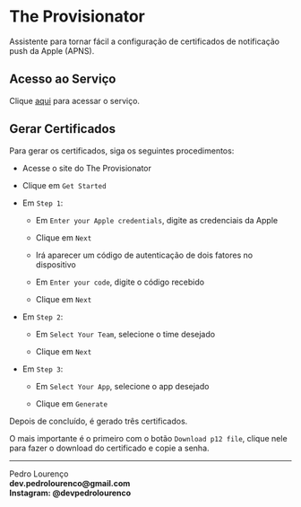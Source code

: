 # The Provisionator

Assistente para tornar fácil a configuração de certificados de notificação push da Apple (APNS).

## Acesso ao Serviço

Clique [aqui](https://onesignal.com/provisionator) para acessar o serviço.

## Gerar Certificados

Para gerar os certificados, siga os seguintes procedimentos:

- Acesse o site do The Provisionator

- Clique em `Get Started`

- Em `Step 1`:

  - Em `Enter your Apple credentials`, digite as credenciais da Apple

  - Clique em `Next`

  - Irá aparecer um código de autenticação de dois fatores no dispositivo

  - Em `Enter your code`, digite o código recebido

  - Clique em `Next`

- Em `Step 2`:

  - Em `Select Your Team`, selecione o time desejado

  - Clique em `Next`

- Em `Step 3`:

  - Em `Select Your App`, selecione o app desejado

  - Clique em `Generate`

Depois de concluído, é gerado três certificados.  

O mais importante é o primeiro com o botão `Download p12 file`, clique nele para fazer o download do certificado e copie a senha.

<hr>
<stong>Pedro Lourenço</strong><br>
<Strong>dev.pedrolourenco@gmail.com</strong><br>
<Strong>Instagram: @devpedrolourenco</strong>